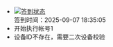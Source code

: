 - [![签到状态](https://github.com/womade/Cloud189-Actions/actions/workflows/main.yml/badge.svg?branch=main)](https://github.com/womade/Cloud189-Actions/actions/workflows/main.yml) <br> 签到时间：2025-09-07 18:35:05
- 开始执行帐号1
- 设备ID不存在，需要二次设备校验

